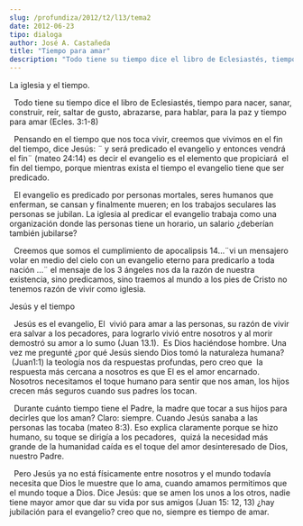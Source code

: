 ```yaml
---
slug: /profundiza/2012/t2/l13/tema2
date: 2012-06-23
tipo: dialoga
author: José A. Castañeda
title: "Tiempo para amar"
description: "Todo tiene su tiempo dice el libro de Eclesiastés, tiempo para nacer, sanar,  construir, reír, saltar de gusto, abrazarse, para hablar, para la paz y tiempo  para amar (Ecles. 3:1-8) Pensando en el tiempo que nos toca vivir, creemos que  vivimos en el fin del tiempo, dice Jesú..."
---
```


La iglesia y el tiempo.

  Todo tiene su tiempo dice el libro de Eclesiastés, tiempo para nacer, sanar, construir, reír, saltar de gusto, abrazarse, para hablar, para la paz y tiempo para amar (Ecles. 3:1-8)

  Pensando en el tiempo que nos toca vivir, creemos que vivimos en el fin del tiempo, dice Jesús: ¨ y será predicado el evangelio y entonces vendrá el fin¨ (mateo 24:14) es decir el evangelio es el elemento que propiciará  el fin del tiempo, porque mientras exista el tiempo el evangelio tiene que ser predicado.

  El evangelio es predicado por personas mortales, seres humanos que enferman, se cansan y finalmente mueren; en los trabajos seculares las personas se jubilan. La iglesia al predicar el evangelio trabaja como una organización donde las personas tiene un horario, un salario ¿deberían también jubilarse?

  Creemos que somos el cumplimiento de apocalipsis 14…¨vi un mensajero volar en medio del cielo con un evangelio eterno para predicarlo a toda nación …¨ el mensaje de los 3 ángeles nos da la razón de nuestra existencia, sino predicamos, sino traemos al mundo a los pies de Cristo no tenemos razón de vivir como iglesia.

Jesús y el tiempo

  Jesús es el evangelio, El  vivió para amar a las personas, su razón de vivir era salvar a los pecadores, para lograrlo vivió entre nosotros y al morir demostró su amor a lo sumo (Juan 13.1).  Es Dios haciéndose hombre. Una vez me pregunté ¿por qué Jesús siendo Dios tomó la naturaleza humana?  (Juan1:1) la teología nos da respuestas profundas, pero creo que  la respuesta más cercana a nosotros es que El es el amor encarnado. Nosotros necesitamos el toque humano para sentir que nos aman, los hijos crecen más seguros cuando sus padres los tocan.

  Durante cuánto tiempo tiene el Padre, la madre que tocar a sus hijos para decirles que los aman? Claro: siempre. Cuando Jesús sanaba a las personas las tocaba (mateo 8:3). Eso explica claramente porque se hizo humano, su toque se dirigía a los pecadores,  quizá la necesidad más grande de la humanidad caída es el toque del amor desinteresado de Dios, nuestro Padre.

  Pero Jesús ya no está físicamente entre nosotros y el mundo todavía necesita que Dios le muestre que lo ama, cuando amamos permitimos que el mundo toque a Dios. Dice Jesús: que se amen los unos a los otros, nadie tiene mayor amor que dar su vida por sus amigos (Juan 15: 12, 13) ¿hay jubilación para el evangelio? creo que no, siempre es tiempo de amar.
